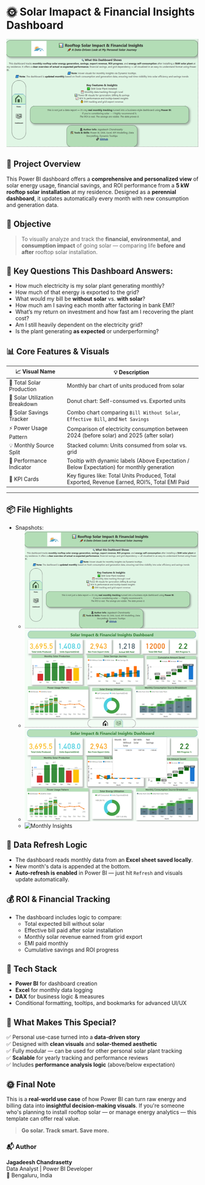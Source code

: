 # 🌞 Solar Imapact & Financial Insights Dashboard 

![Home Page](Home%20Page.png)

## 📌 Project Overview

This Power BI dashboard offers a **comprehensive and personalized view** of solar energy usage, financial savings, and ROI performance from a **5 kW rooftop solar installation** at my residence. Designed as a **perennial dashboard**, it updates automatically every month with new consumption and generation data.

## 🎯 Objective

> To visually analyze and track the **financial, environmental, and consumption impact** of going solar — comparing life **before and after** rooftop solar installation.

## 🧠 Key Questions This Dashboard Answers:

- How much electricity is my solar plant generating monthly?
- How much of that energy is exported to the grid?
- What would my bill be **without solar** vs. **with solar**?
- How much am I saving each month after factoring in bank EMI?
- What’s my return on investment and how fast am I recovering the plant cost?
- Am I still heavily dependent on the electricity grid?
- Is the plant generating **as expected** or underperforming?

## 📊 Core Features & Visuals

| 📈 Visual Name                  | 💡 Description                                                                 |
|-------------------------------|------------------------------------------------------------------------------|
| 🔋 Total Solar Production      | Monthly bar chart of units produced from solar                              |
| 🔄 Solar Utilization Breakdown | Donut chart: Self-consumed vs. Exported units                                |
| 💸 Solar Savings Tracker       | Combo chart comparing `Bill Without Solar`, `Effective Bill`, and `Net Savings` |
| ⚡ Power Usage Pattern         | Comparison of electricity consumption between 2024 (before solar) and 2025 (after solar) |
| 💡 Monthly Source Split        | Stacked column: Units consumed from solar vs. grid                           |
| 📌 Performance Indicator       | Tooltip with dynamic labels (Above Expectation / Below Expectation) for monthly generation |
| 📎 KPI Cards                   | Key figures like: Total Units Produced, Total Exported, Revenue Earned, ROI%, Total EMI Paid |

---

## 📦 File Highlights
- Snapshots:
  - ![Home](Home%20Page.png)
  - ![Dashboard View](Solar%20Dashboard2.png)
  - ![Savings Breakdown](Solar%20Savings%20Details1.png)
  - ![Monthly Insights](Monthly%20Solar%20Details1.png)

## 🔁 Data Refresh Logic

- The dashboard reads monthly data from an **Excel sheet saved locally**.
- New month's data is appended at the bottom.
- **Auto-refresh is enabled** in Power BI — just hit `Refresh` and visuals update automatically.

## 💰 ROI & Financial Tracking

- The dashboard includes logic to compare:
  - Total expected bill without solar
  - Effective bill paid after solar installation
  - Monthly solar revenue earned from grid export
  - EMI paid monthly
  - Cumulative savings and ROI progress

## 🧾 Tech Stack

- **Power BI** for dashboard creation  
- **Excel** for monthly data logging  
- **DAX** for business logic & measures  
- Conditional formatting, tooltips, and bookmarks for advanced UI/UX

## 🧠 What Makes This Special?

✅ Personal use-case turned into a **data-driven story**  
✅ Designed with **clean visuals** and **solar-themed aesthetic**  
✅ Fully modular — can be used for other personal solar plant tracking  
✅ **Scalable** for yearly tracking and performance reviews  
✅ Includes **performance analysis logic** (above/below expectation)

## 🌞 Final Note

This is a **real-world use case** of how Power BI can turn raw energy and billing data into **insightful decision-making visuals**. If you're someone who's planning to install rooftop solar — or manage energy analytics — this template can offer real value.

> **Go solar. Track smart. Save more.**

### 📬 Author  
**Jagadeesh Chandrasetty**  
Data Analyst | Power BI Developer  
📍 Bengaluru, India  
